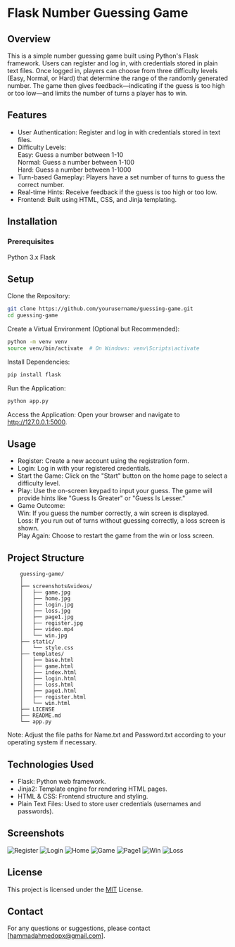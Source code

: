 # Flask Number Guessing Game
## Overview
This is a simple number guessing game built using Python's Flask framework. Users can register and log in, with credentials stored in plain text files. Once logged in, players can choose from three difficulty levels (Easy, Normal, or Hard) that determine the range of the randomly generated number. The game then gives feedback—indicating if the guess is too high or too low—and limits the number of turns a player has to win.

## Features
* User Authentication: Register and log in with credentials stored in text files.<br>
* Difficulty Levels:<br>
        Easy: Guess a number between 1-10<br>
        Normal: Guess a number between 1-100<br>
        Hard: Guess a number between 1-1000<br>
* Turn-based Gameplay: Players have a set number of turns to guess the correct number.<br>
* Real-time Hints: Receive feedback if the guess is too high or too low.<br>
* Frontend: Built using HTML, CSS, and Jinja templating.<br>

## Installation
### Prerequisites
Python 3.x
Flask

## Setup
Clone the Repository:
```bash
git clone https://github.com/yourusername/guessing-game.git
cd guessing-game
```

Create a Virtual Environment (Optional but Recommended):
```bash
python -m venv venv
source venv/bin/activate  # On Windows: venv\Scripts\activate
```

Install Dependencies:
```bash
pip install flask
```

Run the Application:
```bash
python app.py
```

Access the Application: Open your browser and navigate to http://127.0.0.1:5000.

## Usage
* Register: Create a new account using the registration form.<br>
* Login: Log in with your registered credentials.<br>
* Start the Game: Click on the "Start" button on the home page to select a difficulty level.<br>
* Play: Use the on-screen keypad to input your guess. The game will provide hints like "Guess Is Greater" or "Guess Is Lesser."<br>
* Game Outcome:<br>
        Win: If you guess the number correctly, a win screen is displayed.<br>
        Loss: If you run out of turns without guessing correctly, a loss screen is shown.<br>
        Play Again: Choose to restart the game from the win or loss screen.<br>

## Project Structure
```graphsql
    guessing-game/
    │
    ├── screenshots&videos/
    │   ├── game.jpg
    │   ├── home.jpg
    │   ├── login.jpg
    │   ├── loss.jpg
    │   ├── page1.jpg
    │   ├── register.jpg
    │   ├── video.mp4
    │   └── win.jpg
    ├── static/
    │   └── style.css
    ├── templates/
    │   ├── base.html
    │   ├── game.html
    │   ├── index.html
    │   ├── login.html
    │   ├── loss.html
    │   ├── page1.html
    │   ├── register.html
    │   └── win.html
    ├── LICENSE
    ├── README.md
    └── app.py
```
Note: Adjust the file paths for Name.txt and Password.txt according to your operating system if necessary.

## Technologies Used
* Flask: Python web framework.<br>
* Jinja2: Template engine for rendering HTML pages.<br>
* HTML & CSS: Frontend structure and styling.<br>
* Plain Text Files: Used to store user credentials (usernames and passwords).<br>

## Screenshots
![Register](screenshots&videos/register.jpg)
![Login](screenshots&videos/login.jpg)
![Home](screenshots&videos/home.jpg)
![Game](screenshots&videos/game.jpg)
![Page1](screenshots&videos/page1.jpg)
![Win](screenshots&videos/win.jpg)
![Loss](screenshots&videos/loss.jpg)

## License
This project is licensed under the [MIT](LICENSE) License.

## Contact
For any questions or suggestions, please contact [hammadahmedopx@gmail.com].
